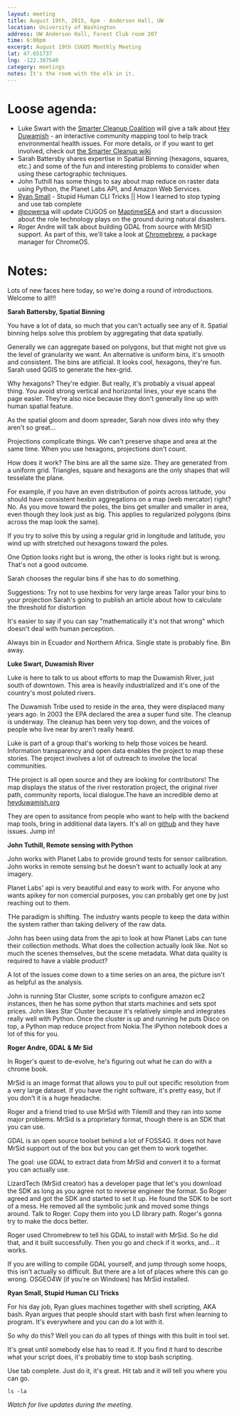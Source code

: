 ```yaml
---
layout: meeting
title: August 19th, 2015, 6pm - Anderson Hall, UW
location: University of Washington
address: UW Anderson Hall, Forest Club room 207
time: 6:00pm
excerpt: August 19th CUGOS Monthly Meeting
lat: 47.651737
lng: -122.307540
category: meetings
notes: It's the room with the elk in it.
---
```


Loose agenda:
=============
- Luke Swart with the [Smarter Cleanup Coalition](http://smartercleanup.org) will give a talk about [Hey Duwamish](http://heyduwamish.org) - an interactive community mapping tool to help track environmental health issues. For more details, or if you want to get involved, check out [the Smarter Cleanup wiki](http://smartercleanup.org/wiki)
- Sarah Battersby shares expertise in Spatial Binning (hexagons, squares, etc.) and some of the fun and interesting problems to consider when using these cartographic techniques.
- John Tuthill has some things to say about map reduce on raster data using Python, the Planet Labs API, and Amazon Web Services.  
- [Ryan Small](https://github.com/foundatron) - Stupid Human CLI Tricks || How I learned to stop typing and use tab complete
- [@powersa](https://github.com/powersa) will update CUGOS on [MaptimeSEA](http://maptimesea.github.io/) and start a discussion about the role technology plays on the ground during natural disasters.
- Roger Andre will talk about building GDAL from source with MrSID support.  As part of this, we'll take a look at [Chromebrew](https://github.com/skycocker/chromebrew), a package manager for ChromeOS.

Notes:
======

Lots of new faces here today, so we're doing a round of introductions. Welcome to all!!!

**Sarah Battersby, Spatial Binning**

You have a lot of data, so much that you can't actually see any of it. Spatial binning helps solve this problem by aggregating that data spatially.

Generally we can aggregate based on polygons, but that might not give us the level of granularity we want. An alternative is uniform bins, it's smooth and consistent. The bins are atificial. It looks cool, hexagons, they're fun. Sarah used QGIS to generate the hex-grid.

Why hexagons? They're edgier. But really, it's probably a visual appeal thing. You avoid strong vertical and horizontal lines, your eye scans the page easier. They're also nice because they don't generally line up with human spatial feature.

As the spatial gloom and doom spreader, Sarah now dives into why they aren't so great...

Projections complicate things. We can't preserve shape and area at the same time. When you use hexagons, projections don't count.

How does it work? The bins are all the same size. They are generated from a uniform grid. Triangles, square and hexagons are the only shapes that will tesselate the plane. 

For example, if you have an even distribution of points across latitude, you should have consistent hexbin aggregations on a map (web mercator) right? No. As you move toward the poles, the bins get smaller and smaller in area, even though they look just as big. This applies to regularized polygons (bins across the map look the same).

If you try to solve this by using a regular grid in longitude and latitude, you wind up with stretched out hexagons toward the poles.

One Option looks right but is wrong, the other is looks right but is wrong. That's not a good outcome.

Sarah chooses the regular bins if she has to do something.

Suggestions:
 Try not to use hexbins for very large areas
 Tailor your bins to your projection
 Sarah's going to publish an article about how to calculate the threshold for distortion

It's easier to say if you can say "mathematically it's not that wrong" which doesn't deal with human perception. 

Always bin in Ecuador and Northern Africa. Single state is probably fine. Bin away.


**Luke Swart, Duwamish River**

Luke is here to talk to us about efforts to map the Duwamish River, just south of downtown. This area is heavily industrialized and it's one of the country's most poluted rivers. 

The Duwamish Tribe used to reside in the area, they were displaced many years ago. In 2003 the EPA declared the area a super fund site. The cleanup is underway. The cleanup has been very top down, and the voices of people who live near by aren't really heard.

Luke is part of a group that's working to help those voices be heard. Information transparency and open data enables the project to map these stories. The project involves a lot of outreach to involve the local communities.

THe project is all open source and they are looking for contributors! The map displays the status of the river restoration project, the original river path, community reports, local dialogue.The have an incredible demo at [heyduwamish.org](http://heyduwamish.org)

They are open to assitance from people who want to help with the backend map tools, bring in additional data layers. It's all on [github](https://github.com/smartercleanup/duwamish) and they have issues. Jump in!


**John Tuthill, Remote sensing with Python**

John works with Planet Labs to provide ground tests for sensor calibration. John works in remote sensing but he doesn't want to actually look at any imagery.

Planet Labs' api is very beautiful and easy to work with. For anyone who wants apikey for non comercial purposes, you can probably get one by just reaching out to them.

THe paradigm is shifting. The industry wants people to keep the data within the system rather than taking delivery of the raw data.

John has been using data from the api to look at how Planet Labs can tune their collection methods. What does the collection actually look like. Not so much the scenes themselves, but the scene metadata. What data quality is required to have a viable product?

A lot of the issues come down to a time series on an area, the picture isn't as helpful as the analysis.

John is running Star Cluster, some scripts to configure amazon ec2 instances, then he has some python that starts machines and sets spot prices. John likes Star Cluster because it's relatively simple and integrates really well with Python. Once the cluster is up and running he puts Disco on top, a Python map reduce project from Nokia.The iPython notebook does a lot of this for you.


**Roger Andre, GDAL & Mr Sid**

In Roger's quest to de-evolve, he's figuring out what he can do with a chrome book.

MrSid is an image format that allows you to pull out specific resolution from a very large dataset. If you have the right software, it's pretty easy, but if you don't it is a huge headache.

Roger and a friend tried to use MrSid with Tilemill and they ran into some major problems. MrSid is a proprietary format, though there is an SDK that you can use.

GDAL is an open source toolset behind a lot of FOSS4G. It does not have MrSid support out of the box but you can get them to work together.

The goal: use GDAL to extract data from MrSid and convert it to a format you can actually use. 

LizardTech (MrSid creator) has a developer page that let's you download the SDK as long as you agree not to reverse engineer the format. So Roger agreed and got the SDK and started to set it up. He found the SDK to be sort of a mess. He removed all the symbolic junk and moved some things around. Talk to Roger. Copy them into you LD library path. Roger's gonna try to make the docs better.

Roger used Chromebrew to tell his GDAL to install with MrSid. So he did that, and it built successfully. Then you go and check if it works, and... it works.

If you are willing to compile GDAL yourself, and jump through some hoops, this isn't actually so difficult. But there are a lot of places where this can go wrong. OSGEO4W (if you're on Windows) has MrSid installed.


**Ryan Small, Stupid Human CLI Tricks**

For his day job, Ryan glues machines together with shell scripting, AKA bash. Ryan argues that people should start with bash first when learning to program. It's everywhere and you can do a lot with it.

So why do this? Well you can do all types of things with this built in tool set. 

It's great until somebody else has to read it. If you find it hard to describe what your script does, it's probably time to stop bash scripting.

Use tab complete. Just do it, it's great. Hit tab and it will tell you where you can go.

```ls -la```

*Watch for live updates during the meeting.*
